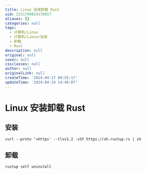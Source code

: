 ```yaml
---
title: Linux 安装卸载 Rust
uid: 2251799814178917
aliases: []
categories: null
tags:
  - 计算机/Linux
  - 计算机/Linux/安装
  - 卸载
  - Rust
description: null
original: null
cover: null
cssclasses: null
author: null
originalLink: null
createTime: '2024-04-17 09:55:17'
updateTime: '2024-04-19 14:46:07'
---
```


# Linux 安装卸载 Rust

## 安装

```shell
curl --proto '=https' --tlsv1.2 -sSf https://sh.rustup.rs | sh
```

## 卸载

```shell
rustup self uninstall
```
